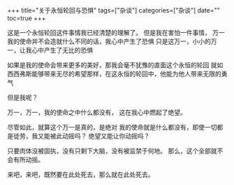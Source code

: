 +++
title="关于永恒轮回与恐惧"
tags=["杂谈"]
categories=["杂谈"]
date=""
toc=true
+++

这是一个永恒轮回这件事情我已经清楚的理解了。
但是我在害怕一件事情，
万一我的使命并不会造就什么不同的话，我心中产生了恐惧
只是这万一，小小的万一，让我心中产生了无比的恐惧

如果是我的使命会带来更多的美好，那我会毫不犹豫的直面这个永恒的轮回
就如西西弗斯能够带来无尽的希望那样，在这永恒的轮回中，他能为他人带来无限的勇气

但是我呢？

万一，万一，我的使命之中什么都没有，
这在我心中燃起了绝望。

尽管如此，就算这个万一是真的，是绝对
我的使命就是什么都没有，即使一切都是徒劳，我又能被此动摇吗？
绝望又能让你动摇吗？

只要肉体没被固执，没有只剩下大脑，没有被监禁于何地。
那么，这个全部就不会有所动摇。

来吧，来吧，既然要在此处死去，那么就在此处死去。